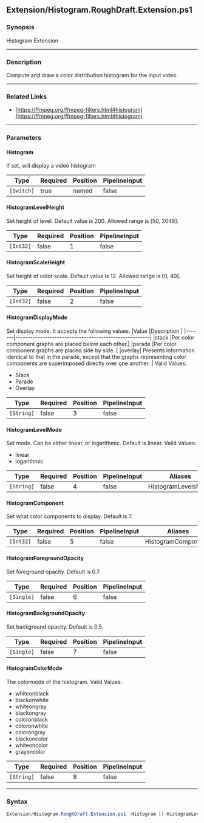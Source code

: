 Extension/Histogram.RoughDraft.Extension.ps1
--------------------------------------------

### Synopsis
Histogram Extension

---

### Description

Compute and draw a color distribution histogram for the input video.

---

### Related Links
* [https://ffmpeg.org/ffmpeg-filters.html#histogram](https://ffmpeg.org/ffmpeg-filters.html#histogram)

---

### Parameters
#### **Histogram**
If set, will display a video histogram

|Type      |Required|Position|PipelineInput|
|----------|--------|--------|-------------|
|`[Switch]`|true    |named   |false        |

#### **HistogramLevelHeight**
Set height of level. Default value is 200. Allowed range is [50, 2048].

|Type     |Required|Position|PipelineInput|
|---------|--------|--------|-------------|
|`[Int32]`|false   |1       |false        |

#### **HistogramScaleHeight**
Set height of color scale. Default value is 12. Allowed range is [0, 40].

|Type     |Required|Position|PipelineInput|
|---------|--------|--------|-------------|
|`[Int32]`|false   |2       |false        |

#### **HistogramDisplayMode**
Set display mode. It accepts the following values:
|Value  |Description                                            |
|-------|-------------------------------------------------------|
|stack  |Per color component graphs are placed below each other.|
|parade |Per color component graphs are placed side by side.    |
|overlay| Presents information identical to that in the parade, except that the graphs representing color components are superimposed directly over one another. |
Valid Values:

* Stack
* Parade
* Overlay

|Type      |Required|Position|PipelineInput|
|----------|--------|--------|-------------|
|`[String]`|false   |3       |false        |

#### **HistogramLevelMode**
Set mode. Can be either linear, or logarithmic. Default is linear.
Valid Values:

* linear
* logarithmic

|Type      |Required|Position|PipelineInput|Aliases            |
|----------|--------|--------|-------------|-------------------|
|`[String]`|false   |4       |false        |HistogramLevelsMode|

#### **HistogramComponent**
Set what color components to display. Default is 7.

|Type     |Required|Position|PipelineInput|Aliases            |
|---------|--------|--------|-------------|-------------------|
|`[Int32]`|false   |5       |false        |HistogramComponents|

#### **HistogramForegroundOpacity**
Set foreground opacity. Default is 0.7.

|Type      |Required|Position|PipelineInput|
|----------|--------|--------|-------------|
|`[Single]`|false   |6       |false        |

#### **HistogramBackgroundOpacity**
Set background opacity. Default is 0.5.

|Type      |Required|Position|PipelineInput|
|----------|--------|--------|-------------|
|`[Single]`|false   |7       |false        |

#### **HistogramColorMode**
The colormode of the histogram.
Valid Values:

* whiteonblack
* blackonwhite
* whiteongray
* blackongray
* coloronblack
* coloronwhite
* colorongray
* blackoncolor
* whiteoncolor
* grayoncolor

|Type      |Required|Position|PipelineInput|
|----------|--------|--------|-------------|
|`[String]`|false   |8       |false        |

---

### Syntax
```PowerShell
Extension/Histogram.RoughDraft.Extension.ps1 -Histogram [[-HistogramLevelHeight] <Int32>] [[-HistogramScaleHeight] <Int32>] [[-HistogramDisplayMode] <String>] [[-HistogramLevelMode] <String>] [[-HistogramComponent] <Int32>] [[-HistogramForegroundOpacity] <Single>] [[-HistogramBackgroundOpacity] <Single>] [[-HistogramColorMode] <String>] [<CommonParameters>]
```
